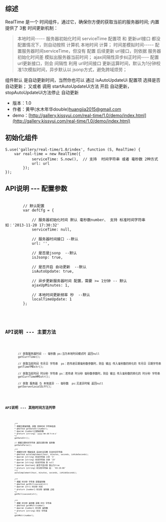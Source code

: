 ## 综述

RealTime 是一个 时间组件，通过它，确保你方便的获取当前的服务器时间; 内置提供了 3套 时间更新机制：

> 本地时间----- 服务器初始化时间 serviceTime 配置项 和 更新url接口 都没配置情况下，则自动按照 计算机 本地时间 计算；
> 时间差模拟时间----- 配置服务器时间serviceTime，但没有 配置 后续更新 url接口，则依据 服务器初始化时间差 模拟出服务器当前时间；
> ajax间隔性异步纠正时间---- 配置url更新接口，则会 间隔性 利用 url时间接口 更新运算时间，默认为1分钟校准1次模拟时间，异步默认以 jsonp方式，避免跨域烦劳； 
	   
  组件默认 是自动更新时间，当然你也可以 通过 isAutoUpdateUi 配置项 选择是否自动更新； 又或者 调用 startAutoUpdateUi方法 开启 自动更新， stopAutoUpdateUi方法停止 自动更新


* 版本：1.0
* 作者：黄甲(水木年华double)<huangjia2015@gmail.com>
* demo：[http://gallery.kissyui.com/real-time/1.0/demo/index.html](http://gallery.kissyui.com/real-time/1.0/demo/index.html)

## 初始化组件

    S.use('gallery/real-time/1.0/index', function (S, RealTime) {
        var real-time = new RealTime({
         		serviceTime: S.now(),  // 支持  时间字符串 或者 毫秒数 2种方式
                url: url    
         	});
    });

## API说明 --- 配置参数
<pre class="prettyprint prettyprinted">
	<code class="lang-javascript">
		// 默认配置
        var defCfg = {

            // 服务器初始化时间 默认 毫秒数number、 支持 标准时间字符串如：'2013-11-20 17:30:32'
            serviceTime: null,

            // 服务器时间接口 --默认
            url: '',
			
			// 是否是jsonp  --默认
			isJsonp: true,
			
			// 是否开启 自动更新  --默认
			isAutoUpdate: true,
			
            // 异步更新服务器时间 配置，需要 >= 1分钟 -- 默认
            ajaxUpMinutes: 1,

            // 本地时间更新频率 秒  --默认
            localTimeUpdate: 1              
        };  
	<code>
</pre>


## API说明 --- 主要方法
<pre class="prettyprint prettyprinted">
	<code class="lang-javascript">

        // 获取服务器时间 -- 毫秒数 ps:当为本地时间模式时 返回null
        getCurrTime();

		// 获取当前时间 年月日 字符串  ps：若传递日期毫秒数参数时，则会 输出 传入毫秒数的转化的 年月日 日期字符串
		getTimeYMDstr();
		
		// 获取当前时间 时分秒 字符串 ps：若传递 时分秒 毫秒数参数时，则会 输出 传入毫秒数的转化的 时分秒 字符串
        getCurrTimeHMSstr();

        // 获取 服务器 与 本地差异 -- 毫秒数  ps:无差异时候 返回null
        getServerLocalDiff();
	<code>
</pre>


## API说明 --- 其他时间方法列举
<pre class="prettyprint prettyprinted">
	<code class="lang-javascript">

        /**
        * 根据日期毫秒数，获取 具体时间 字符串信息 
        * @method getDateStr(number); 
        * @param {number}日期毫秒数
        * @return {string} 'yyyy-mm-dd h:m:s'
        */ 
        getDateStr();

        // 根据日期时间字符串 返回日期对象 毫秒数
        getDateParse();

		/**
        * 根据时分秒 残缺信息 自动补全完整 合法时间字符串
        * @method autoComplement(hour, minutes, seconds, isHideSeconds);
        * @param {string} 时间字符串 小时 '3'
        * @param {string} 时间字符串 分钟 '19'
        * @param {string} 时间字符串 秒 null
        * @param {boolean} 是否不显示秒 默认为true
        * @return {string} 时分秒字符串 如： '03:19:00'
        **/ 
        autoComplement(hour, minutes, seconds, isHideSeconds);


        /**
        * 根据 时分秒 字符串 获取毫秒数
        * @method getMillisecond(str)
        * @param {str} 时分秒 时间
        * @return {number} 时分秒 毫秒数 之和
        */
        getMillisecond(str);


     	/**
        * 根据 时分秒 毫秒数 获取 时分 字符串
        * @method getHMstr(number)
        * @param {number} 时分秒 毫秒数
        * @return {string} 时分 字符串
        */
        getHMstr(number);

	<code>
</pre>
